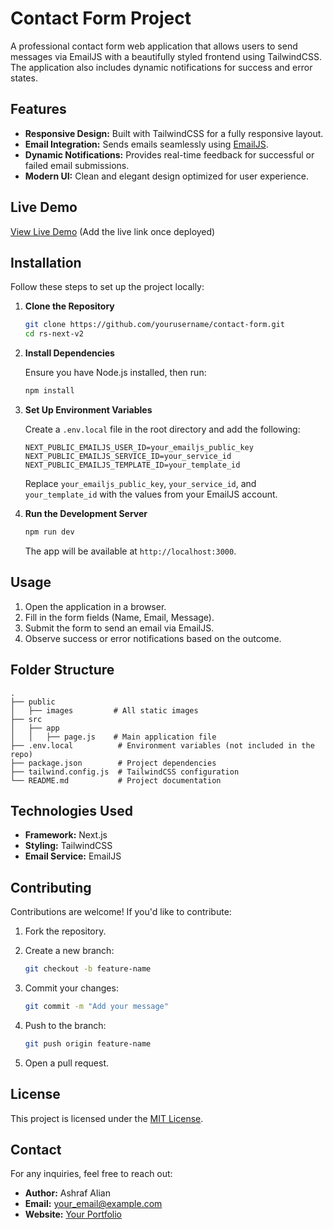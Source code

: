 # Contact Form Project

A professional contact form web application that allows users to send messages via EmailJS with a beautifully styled frontend using TailwindCSS. The application also includes dynamic notifications for success and error states.

## Features

- **Responsive Design:** Built with TailwindCSS for a fully responsive layout.
- **Email Integration:** Sends emails seamlessly using [EmailJS](https://www.emailjs.com/).
- **Dynamic Notifications:** Provides real-time feedback for successful or failed email submissions.
- **Modern UI:** Clean and elegant design optimized for user experience.

## Live Demo

[View Live Demo](#) (Add the live link once deployed)

## Installation

Follow these steps to set up the project locally:

1. **Clone the Repository**

   ```bash
   git clone https://github.com/yourusername/contact-form.git
   cd rs-next-v2
   ```

2. **Install Dependencies**

   Ensure you have Node.js installed, then run:

   ```bash
   npm install
   ```

3. **Set Up Environment Variables**

   Create a `.env.local` file in the root directory and add the following:

   ```env
   NEXT_PUBLIC_EMAILJS_USER_ID=your_emailjs_public_key
   NEXT_PUBLIC_EMAILJS_SERVICE_ID=your_service_id
   NEXT_PUBLIC_EMAILJS_TEMPLATE_ID=your_template_id
   ```

   Replace `your_emailjs_public_key`, `your_service_id`, and `your_template_id` with the values from your EmailJS account.

4. **Run the Development Server**

   ```bash
   npm run dev
   ```

   The app will be available at `http://localhost:3000`.

## Usage

1. Open the application in a browser.
2. Fill in the form fields (Name, Email, Message).
3. Submit the form to send an email via EmailJS.
4. Observe success or error notifications based on the outcome.

## Folder Structure

```plaintext
.
├── public
│   ├── images         # All static images
├── src
│   ├── app
│   │   ├── page.js    # Main application file
├── .env.local          # Environment variables (not included in the repo)
├── package.json        # Project dependencies
├── tailwind.config.js  # TailwindCSS configuration
└── README.md           # Project documentation
```

## Technologies Used

- **Framework:** Next.js
- **Styling:** TailwindCSS
- **Email Service:** EmailJS

## Contributing

Contributions are welcome! If you'd like to contribute:

1. Fork the repository.
2. Create a new branch:

   ```bash
   git checkout -b feature-name
   ```

3. Commit your changes:

   ```bash
   git commit -m "Add your message"
   ```

4. Push to the branch:

   ```bash
   git push origin feature-name
   ```

5. Open a pull request.

## License

This project is licensed under the [MIT License](LICENSE).

## Contact

For any inquiries, feel free to reach out:

- **Author:** Ashraf Alian
- **Email:** [your_email@example.com](mailto:your_email@example.com)
- **Website:** [Your Portfolio](https://yourportfolio.com)
